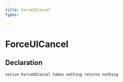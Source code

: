 ```yaml
---
title: ForceUICancel
types:

---
```


# ForceUICancel

## Declaration

```
native ForceUICancel takes nothing returns nothing
```